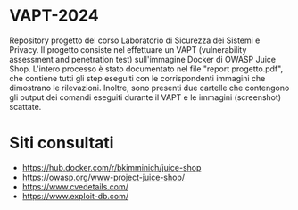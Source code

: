 # VAPT-2024
Repository progetto del corso Laboratorio di Sicurezza dei Sistemi e Privacy.
Il progetto consiste nel effettuare un VAPT (vulnerability assessment and penetration test) sull'immagine Docker di OWASP Juice Shop.
L'intero processo è stato documentato nel file "report progetto.pdf", che contiene tutti gli step eseguiti con le corrispondenti immagini che dimostrano le rilevazioni. 
Inoltre, sono presenti due cartelle che contengono gli output dei comandi eseguiti durante il VAPT e le immagini (screenshot) scattate.

# Siti consultati
- https://hub.docker.com/r/bkimminich/juice-shop
- https://owasp.org/www-project-juice-shop/
- https://www.cvedetails.com/
- https://www.exploit-db.com/
